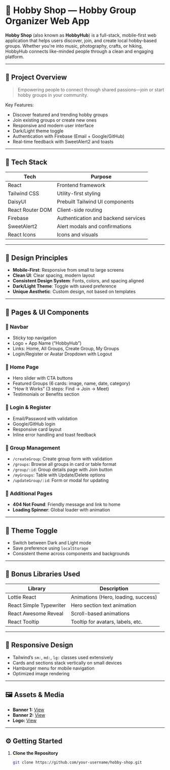 # 🎯 Hobby Shop — Hobby Group Organizer Web App

**Hobby Shop** (also known as **HobbyHub**) is a full-stack, mobile-first web application that helps users discover, join, and create local hobby-based groups. Whether you're into music, photography, crafts, or hiking, HobbyHub connects like-minded people through a clean and engaging platform.

---

## 📌 Project Overview

> Empowering people to connect through shared passions—join or start hobby groups in your community.

Key Features:
- Discover featured and trending hobby groups
- Join existing groups or create new ones
- Responsive and modern user interface
- Dark/Light theme toggle
- Authentication with Firebase (Email + Google/GitHub)
- Real-time feedback with SweetAlert2 and toasts

---

## 🚀 Tech Stack

| Tech              | Purpose                              |
|-------------------|--------------------------------------|
| React             | Frontend framework                   |
| Tailwind CSS      | Utility-first styling                |
| DaisyUI           | Prebuilt Tailwind UI components      |
| React Router DOM  | Client-side routing                  |
| Firebase          | Authentication and backend services  |
| SweetAlert2       | Alert modals and confirmations       |
| React Icons       | Icons and visuals                    |

---

## 🌟 Design Principles

- **Mobile-First**: Responsive from small to large screens  
- **Clean UI**: Clear spacing, modern layout  
- **Consistent Design System**: Fonts, colors, and spacing aligned  
- **Dark/Light Theme**: Toggle with saved preference  
- **Unique Aesthetic**: Custom design, not based on templates

---

## 🧭 Pages & UI Components

### 🔹 Navbar
- Sticky top navigation
- Logo + App Name (“HobbyHub”)
- Links: Home, All Groups, Create Group, My Groups
- Login/Register or Avatar Dropdown with Logout

### 🔹 Home Page
- Hero slider with CTA buttons
- Featured Groups (6 cards: image, name, date, category)
- “How It Works” (3 steps: Find → Join → Meet)
- Testimonials or Benefits section

### 🔹 Login & Register
- Email/Password with validation
- Google/GitHub login
- Responsive card layout
- Inline error handling and toast feedback

### 🔹 Group Management
- `/createGroup`: Create group form with validation
- `/groups`: Browse all groups in card or table format
- `/group/:id`: Group details page with Join button
- `/myGroups`: Table with Update/Delete options
- `/updateGroup/:id`: Form or modal for updating

### 🔹 Additional Pages
- **404 Not Found**: Friendly message and link to home
- **Loading Spinner**: Global loader with animation

---

## 🌙 Theme Toggle

- Switch between Dark and Light mode
- Save preference using `localStorage`
- Consistent theme across components and backgrounds

---

## 🧩 Bonus Libraries Used

| Library                   | Description                          |
|---------------------------|--------------------------------------|
| Lottie React              | Animations (Hero, loading, success)  |
| React Simple Typewriter   | Hero section text animation          |
| React Awesome Reveal      | Scroll-based animations              |
| React Tooltip             | Tooltip for avatars, labels, etc.    |

---

## 📱 Responsive Design

- Tailwind’s `sm:`, `md:`, `lg:` classes used extensively
- Cards and sections stack vertically on small devices
- Hamburger menu for mobile navigation
- Optimized image rendering

---

## 🖼️ Assets & Media

- **Banner 1:** [View](https://i.ibb.co/RT550GjZ/Chat-GPT-Image-May-23-2025-08-21-41-AM.png)
- **Banner 2:** [View](https://i.ibb.co/Fkymc7mH/Chat-GPT-Image-May-26-2025-12-28-17-PM.png)
- **Logo:** [View](https://i.ibb.co/QxPKXTh/logo.png)

---

## ⚙️ Getting Started

1. **Clone the Repository**
   ```bash
   git clone https://github.com/your-username/hobby-shop.git
